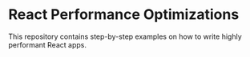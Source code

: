 # React Performance Optimizations
This repository contains step-by-step examples on how to write highly performant React apps.
